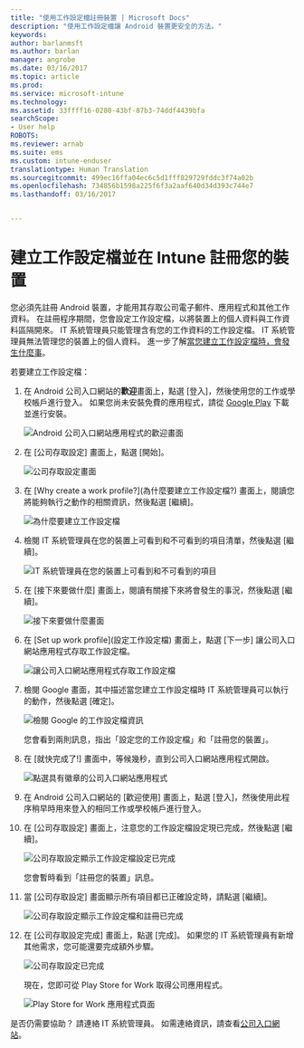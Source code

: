 ```yaml
---
title: "使用工作設定檔註冊裝置 | Microsoft Docs"
description: "使用工作設定檔讓 Android 裝置更安全的方法。"
keywords: 
author: barlanmsft
ms.author: barlan
manager: angrobe
ms.date: 03/16/2017
ms.topic: article
ms.prod: 
ms.service: microsoft-intune
ms.technology: 
ms.assetid: 33ffff16-0280-43bf-87b3-74ddf4439bfa
searchScope:
- User help
ROBOTS: 
ms.reviewer: arnab
ms.suite: ems
ms.custom: intune-enduser
translationtype: Human Translation
ms.sourcegitcommit: 499ec16ffa04ec6c5d1fff829729fddc3f74a02b
ms.openlocfilehash: 734856b1598a225f6f3a2aaf640d34d393c744e7
ms.lasthandoff: 03/16/2017


---
```



# <a name="create-a-work-profile-and-enroll-your-device-in-intune"></a>建立工作設定檔並在 Intune 註冊您的裝置

您必須先註冊 Android 裝置，才能用其存取公司電子郵件、應用程式和其他工作資料。 在註冊程序期間，您會設定工作設定檔，以將裝置上的個人資料與工作資料區隔開來。 IT 系統管理員只能管理含有您的工作資料的工作設定檔。 IT 系統管理員無法管理您的裝置上的個人資料。 進一步了解[當您建立工作設定檔時，會發生什麼事](what-happens-when-you-create-a-work-profile-android.md)。

若要建立工作設定檔：

1.  在 Android 公司入口網站的**歡迎**畫面上，點選 [登入]，然後使用您的工作或學校帳戶進行登入。 如果您尚未安裝免費的應用程式，請從 [Google Play](http://play.google.com/store/apps/details?id=com.microsoft.windowsintune.companyportal) 下載並進行安裝。

    ![Android 公司入口網站應用程式的歡迎畫面](./media/and-enroll-0-welcome-screen.png)

2. 在 [公司存取設定] 畫面上，點選 [開始]。

    ![公司存取設定畫面](./media/andr-afw-begin-company-access-setup.png)

3.  在 [Why create a work profile?]\(為什麼要建立工作設定檔?) 畫面上，閱讀您將能夠執行之動作的相關資訊，然後點選 [繼續]。

    ![為什麼要建立工作設定檔](./media/andr-afw-why-create-a-work-profile.png)

4.  檢閱 IT 系統管理員在您的裝置上可看到和不可看到的項目清單，然後點選 [繼續]。

    ![IT 系統管理員在您的裝置上可看到和不可看到的項目](./media/andr-afw-what-it-can-see-on-your-device.png)

5.  在 [接下來要做什麼] 畫面上，閱讀有關接下來將會發生的事況，然後點選 [繼續]。

    ![接下來要做什麼畫面](./media/andr-afw-what-comes-next.png)

6. 在 [Set up work profile]\(設定工作設定檔) 畫面上，點選 [下一步] 讓公司入口網站應用程式存取工作設定檔。

    ![讓公司入口網站應用程式存取工作設定檔](./media/andr-afw-tap-next-to-set-up-work-profile.png)

7. 檢閱 Google 畫面，其中描述當您建立工作設定檔時 IT 系統管理員可以執行的動作，然後點選 [確定]。

    ![檢閱 Google 的工作設定檔資訊](./media/andr-afw-google-screen-what-it-can-do.png)

    您會看到兩則訊息，指出「設定您的工作設定檔」和「註冊您的裝置」。

8. 在 [就快完成了!] 畫面中，等候幾秒，直到公司入口網站應用程式開啟。

    ![點選具有徽章的公司入口網站應用程式](./media/andr-afw-tap-work-badged-company-portal-icon2.png)

9. 在 Android 公司入口網站的 [歡迎使用] 畫面上，點選 [登入]，然後使用此程序稍早時用來登入的相同工作或學校帳戶進行登入。

10. 在 [公司存取設定] 畫面上，注意您的工作設定檔設定現已完成，然後點選 [繼續]。

    ![公司存取設定顯示工作設定檔設定已完成](./media/andr-afw-work-profile-now-set-up.png)

    您會暫時看到「註冊您的裝置」訊息。

11. 當 [公司存取設定] 畫面顯示所有項目都已正確設定時，請點選 [繼續]。

    ![公司存取設定顯示工作設定檔和註冊已完成](./media/andr-afw-company-access-setup-green-checks.png)

12. 在 [公司存取設定完成] 畫面上，點選 [完成]。 如果您的 IT 系統管理員有新增其他需求，您可能還要完成額外步驟。

    ![公司存取設定已完成](./media/andr-afw-company-access-setup-complete.png)

    現在，您即可從 Play Store for Work 取得公司應用程式。

    ![Play Store for Work 應用程式頁面](./media/andr-afw-tap-work-play-store-icon.png)

是否仍需要協助？ 請連絡 IT 系統管理員。 如需連絡資訊，請查看[公司入口網站](http://portal.manage.microsoft.com)。

